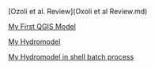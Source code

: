 [Ozoli et al. Review](Oxoli et al Review.md)

[My First QGIS Model](qgisModel.md)

[My Hydromodel](Hydromodel.md)

[My Hydromodel in shell batch process](lab4.md)
